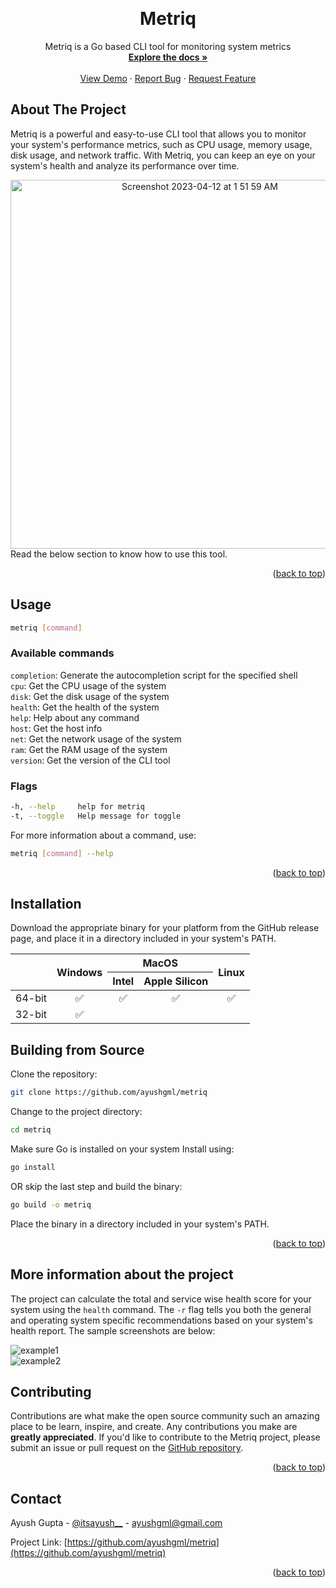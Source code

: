 <a name="readme-top"></a>

<!-- PROJECT LOGO -->
<br />
<div align="center">
  <a href="https://github.com/ayushgml/metriq">
  </a>

  <h1 align="center">Metriq</h1>

  <p align="center">
    Metriq is a Go based CLI tool for monitoring system metrics
    <br />
    <a href="https://github.com/ayushgml/metriq"><strong>Explore the docs »</strong></a>
    <br />
    <br />
    <a href="https://github.com/ayushgml/metriq">View Demo</a>
    ·
    <a href="https://github.com/ayushgml/metriq/issues">Report Bug</a>
    ·
    <a href="https://github.com/ayushgml/metriq/issues">Request Feature</a>
  </p>
</div>

<!-- ABOUT THE PROJECT -->
## About The Project


Metriq is a powerful and easy-to-use CLI tool that allows you to monitor your system's performance metrics, such as CPU usage, memory usage, disk usage, and network traffic. With Metriq, you can keep an eye on your system's health and analyze its performance over time.
<div align="center">
<img width="590" alt="Screenshot 2023-04-12 at 1 51 59 AM" src="https://user-images.githubusercontent.com/72748253/231280627-c2a9f80c-513a-40cb-8db9-a3a9f9a9a812.png">
</div>
Read the below section to know how to use this tool.

<p align="right">(<a href="#readme-top">back to top</a>)</p>


<!-- GETTING STARTED -->
## Usage

```sh
metriq [command]
```
### Available commands

`completion`: Generate the autocompletion script for the specified shell <br>
`cpu`: Get the CPU usage of the system <br>
`disk`: Get the disk usage of the system <br>
`health`: Get the health of the system <br>
`help`: Help about any command <br>
`host`: Get the host info <br>
`net`: Get the network usage of the system <br>
`ram`: Get the RAM usage of the system <br>
`version`: Get the version of the CLI tool <br>

### Flags

```sh
-h, --help     help for metriq
-t, --toggle   Help message for toggle
```

For more information about a command, use:

```sh
metriq [command] --help
```

<p align="right">(<a href="#readme-top">back to top</a>)</p>

## Installation
Download the appropriate binary for your platform from the GitHub release page, and place it in a directory included in your system's PATH.<br>
<div align="center">
<table>
  <thead>
    <tr>
      <th rowspan="2"></th>
      <th rowspan="2">Windows</th>
      <th colspan="2">MacOS</th>
      <th rowspan="2">Linux</th>
    </tr>
    <tr>
      <th>Intel</th>
      <th>Apple Silicon</th>
    </tr>
  </thead>
  <tbody>
    <tr>
      <td align="center">64-bit</td>
      <td align="center">✅</td>
      <td align="center">✅</td>
      <td align="center">✅</td>
      <td align="center">✅</td>
    </tr>
    <tr>
      <td align="center">32-bit</td>
      <td align="center">✅</td>
      <td></td>
      <td></td>
      <td></td>
    </tr>
  </tbody>
</table>

</div>

## Building from Source

Clone the repository:

```sh
git clone https://github.com/ayushgml/metriq
```

Change to the project directory:

```sh
cd metriq
```
Make sure Go is installed on your system
Install using:

```sh
go install
```

OR skip the last step and build the binary:

```sh
go build -o metriq
```

Place the binary in a directory included in your system's PATH.
<p align="right">(<a href="#readme-top">back to top</a>)</p>

## More information about the project
The project can calculate the total and service wise health score for your system using the ```health``` command. The ```-r``` flag tells you both the general and operating system specific recommendations based on your system's health report. The sample screenshots are below:<br>

![example1](https://user-images.githubusercontent.com/72748253/231295707-46f02d4e-c8b7-4fc2-a2fe-af0fc062f307.png)<br>
![example2](https://user-images.githubusercontent.com/72748253/231295723-924a14a7-71ec-4b16-b233-6657fd035051.png)<br>

## Contributing
Contributions are what make the open source community such an amazing place to be learn, inspire, and create. Any contributions you make are **greatly appreciated**.
If you'd like to contribute to the Metriq project, please submit an issue or pull request on the <a href="https://github.com/ayushgml/metriq/pulls">GitHub repository</a>.
<p align="right">(<a href="#readme-top">back to top</a>)</p>

<!-- CONTACT -->
## Contact

Ayush Gupta - [@itsayush__](https://twitter.com/itsayush__) - ayushgml@gmail.com

Project Link: [https://github.com/ayushgml/metriq](https://github.com/ayushgml/metriq)

<p align="right">(<a href="#readme-top">back to top</a>)</p>



